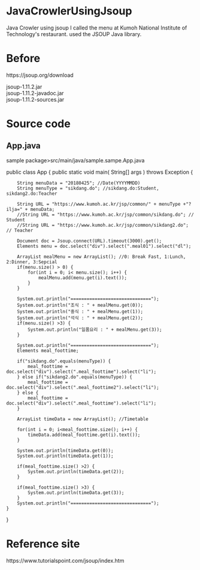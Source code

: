 # JavaCrowlerUsingJsoup
Java Crowler using jsoup
I called the menu at Kumoh National Institute of Technology's restaurant.
used the JSOUP Java library.

<h1>Before</h1>
<p>
https://jsoup.org/download

jsoup-1.11.2.jar <br/>
jsoup-1.11.2-javadoc.jar<br/>
jsoup-1.11.2-sources.jar<br/>
</p>
<h1>Source code</h1>
<h2>App.java</h2>
sample package>src/main/java/sample.sampe.App.java
<p>
public class App 
{
    public static void main( String[] args ) throws Exception
    {
        
    	String menuData = "20180425"; //Date(YYYYMMDD)
    	String menuType = "sikdang.do"; //sikdang.do:Student, sikdang2.do:Teacher
    	
    	String URL = "https://www.kumoh.ac.kr/jsp/common/" + menuType +"?ilja=" + menuData;
        //String URL = "https://www.kumoh.ac.kr/jsp/common/sikdang.do"; // Student
        //String URL = "https://www.kumoh.ac.kr/jsp/common/sikdang2.do"; // Teacher
        
        Document doc = Jsoup.connect(URL).timeout(3000).get();
        Elements menu = doc.select("div").select(".meal01").select("dl");
        
        ArrayList mealMenu = new ArrayList(); //0: Break Fast, 1:Lunch, 2:Dinner, 3:Sepcial
        if(menu.size() > 0) {
        	for(int i = 0; i< menu.size(); i++) {
        		mealMenu.add(menu.get(i).text());
        	}
        }
        
        System.out.println("==============================");
        System.out.println("조식 : " + mealMenu.get(0));
        System.out.println("중식 : " + mealMenu.get(1));
        System.out.println("석식 : " + mealMenu.get(2));
        if(menu.size() >3) {
        	System.out.println("일품요리 : " + mealMenu.get(3));	
        }
        
        System.out.println("==============================");
        Elements meal_foottime;
        
        if("sikdang.do".equals(menuType)) {
        	meal_foottime = doc.select("div").select(".meal_foottime").select("li");
        } else if("sikdang2.do".equals(menuType)) {
        	meal_foottime = doc.select("div").select(".meal_foottime2").select("li");
        } else {
        	meal_foottime = doc.select("div").select(".meal_foottime").select("li");
        }
        
        ArrayList timeData = new ArrayList(); //Timetable
        
        for(int i = 0; i<meal_foottime.size(); i++) {
        	timeData.add(meal_foottime.get(i).text());
        }
        
        System.out.println(timeData.get(0));
        System.out.println(timeData.get(1));
        
        if(meal_foottime.size() >2) {
        	System.out.println(timeData.get(2));
        }
        
        if(meal_foottime.size() >3) {
        	System.out.println(timeData.get(3));
        }
        System.out.println("==============================");
    }
}
 </p>

<h1>Reference site</h1>
<p>
https://www.tutorialspoint.com/jsoup/index.htm
 </p>
